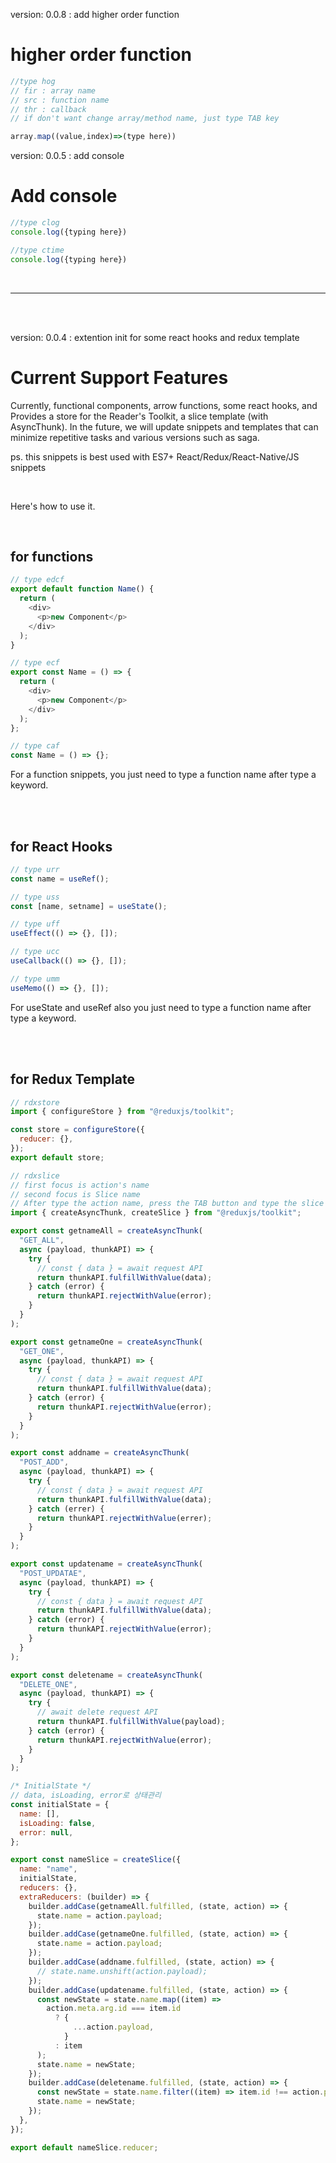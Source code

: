 version: 0.0.8 : add higher order function

# higher order function

```javascript
//type hog
// fir : array name
// src : function name
// thr : callback
// if don't want change array/method name, just type TAB key

array.map((value,index)=>(type here))

```

version: 0.0.5 : add console

# Add console

```javascript
//type clog
console.log({typing here})

//type ctime
console.log({typing here})
```

<br/>

---

<br/><br/>

version: 0.0.4 : extention init for some react hooks and redux template

# Current Support Features

Currently, functional components, arrow functions, some react hooks, and Provides a store for the Reader's Toolkit, a slice template (with AsyncThunk).
In the future, we will update snippets and templates that can minimize repetitive tasks and various versions such as saga.

ps. this snippets is best used with ES7+ React/Redux/React-Native/JS snippets

<br>

Here's how to use it.

<br>

## for functions

```javascript
// type edcf
export default function Name() {
  return (
    <div>
      <p>new Component</p>
    </div>
  );
}
```

```javascript
// type ecf
export const Name = () => {
  return (
    <div>
      <p>new Component</p>
    </div>
  );
};
```

```javascript
// type caf
const Name = () => {};
```

For a function snippets, you just need to type a function name after type a keyword.

<br><br>

## for React Hooks

```javascript
// type urr
const name = useRef();
```

```javascript
// type uss
const [name, setname] = useState();
```

```javascript
// type uff
useEffect(() => {}, []);
```

```javascript
// type ucc
useCallback(() => {}, []);
```

```javascript
// type umm
useMemo(() => {}, []);
```

For useState and useRef also you just need to type a function name after type a keyword.

<br><br>

## for Redux Template

```javascript
// rdxstore
import { configureStore } from "@reduxjs/toolkit";

const store = configureStore({
  reducer: {},
});
export default store;
```

```javascript
// rdxslice
// first focus is action's name
// second focus is Slice name
// After type the action name, press the TAB button and type the slice name.
import { createAsyncThunk, createSlice } from "@reduxjs/toolkit";

export const getnameAll = createAsyncThunk(
  "GET_ALL",
  async (payload, thunkAPI) => {
    try {
      // const { data } = await request API
      return thunkAPI.fulfillWithValue(data);
    } catch (error) {
      return thunkAPI.rejectWithValue(error);
    }
  }
);

export const getnameOne = createAsyncThunk(
  "GET_ONE",
  async (payload, thunkAPI) => {
    try {
      // const { data } = await request API
      return thunkAPI.fulfillWithValue(data);
    } catch (error) {
      return thunkAPI.rejectWithValue(error);
    }
  }
);

export const addname = createAsyncThunk(
  "POST_ADD",
  async (payload, thunkAPI) => {
    try {
      // const { data } = await request API
      return thunkAPI.fulfillWithValue(data);
    } catch (errer) {
      return thunkAPI.rejectWithValue(errer);
    }
  }
);

export const updatename = createAsyncThunk(
  "POST_UPDATAE",
  async (payload, thunkAPI) => {
    try {
      // const { data } = await request API
      return thunkAPI.fulfillWithValue(data);
    } catch (error) {
      return thunkAPI.rejectWithValue(error);
    }
  }
);

export const deletename = createAsyncThunk(
  "DELETE_ONE",
  async (payload, thunkAPI) => {
    try {
      // await delete request API
      return thunkAPI.fulfillWithValue(payload);
    } catch (error) {
      return thunkAPI.rejectWithValue(error);
    }
  }
);

/* InitialState */
// data, isLoading, error로 상태관리
const initialState = {
  name: [],
  isLoading: false,
  error: null,
};

export const nameSlice = createSlice({
  name: "name",
  initialState,
  reducers: {},
  extraReducers: (builder) => {
    builder.addCase(getnameAll.fulfilled, (state, action) => {
      state.name = action.payload;
    });
    builder.addCase(getnameOne.fulfilled, (state, action) => {
      state.name = action.payload;
    });
    builder.addCase(addname.fulfilled, (state, action) => {
      // state.name.unshift(action.payload);
    });
    builder.addCase(updatename.fulfilled, (state, action) => {
      const newState = state.name.map((item) =>
        action.meta.arg.id === item.id
          ? {
              ...action.payload,
            }
          : item
      );
      state.name = newState;
    });
    builder.addCase(deletename.fulfilled, (state, action) => {
      const newState = state.name.filter((item) => item.id !== action.payload);
      state.name = newState;
    });
  },
});

export default nameSlice.reducer;
```
